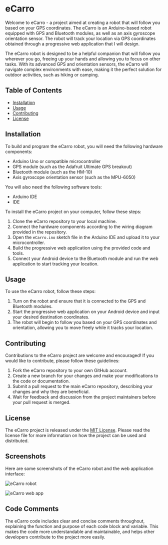 # eCarro

Welcome to eCarro - a project aimed at creating a robot that will follow you based on your GPS coordinates. The eCarro is an Arduino-based robot equipped with GPS and Bluetooth modules, as well as an axis gyroscope orientation sensor. The robot will track your location via GPS coordinates obtained through a progressive web application that I will design. 

The eCarro robot is designed to be a helpful companion that will follow you wherever you go, freeing up your hands and allowing you to focus on other tasks. With its advanced GPS and orientation sensors, the eCarro will navigate complex environments with ease, making it the perfect solution for outdoor activities, such as hiking or camping.

## Table of Contents

- [Installation](#installation)
- [Usage](#usage)
- [Contributing](#contributing)
- [License](#license)

## Installation

To build and program the eCarro robot, you will need the following hardware components:

- Arduino Uno or compatible microcontroller
- GPS module (such as the Adafruit Ultimate GPS breakout)
- Bluetooth module (such as the HM-10)
- Axis gyroscope orientation sensor (such as the MPU-6050)

You will also need the following software tools:

- Arduino IDE
- IDE

To install the eCarro project on your computer, follow these steps:

1. Clone the eCarro repository to your local machine.
2. Connect the hardware components according to the wiring diagram provided in the repository.
3. Open the `eCarro.ino` sketch file in the Arduino IDE and upload it to your microcontroller.
4. Build the progressive web application using the provided code and tools.
5. Connect your Android device to the Bluetooth module and run the web application to start tracking your location.

## Usage

To use the eCarro robot, follow these steps:

1. Turn on the robot and ensure that it is connected to the GPS and Bluetooth modules.
2. Start the progressive web application on your Android device and input your desired destination coordinates.
3. The robot will begin to follow you based on your GPS coordinates and orientation, allowing you to move freely while it tracks your location.

## Contributing

Contributions to the eCarro project are welcome and encouraged! If you would like to contribute, please follow these guidelines:

1. Fork the eCarro repository to your own GitHub account.
2. Create a new branch for your changes and make your modifications to the code or documentation.
3. Submit a pull request to the main eCarro repository, describing your changes and why they are beneficial.
4. Wait for feedback and discussion from the project maintainers before your pull request is merged.

## License

The eCarro project is released under the [MIT License](https://opensource.org/licenses/MIT). Please read the license file for more information on how the project can be used and distributed.

## Screenshots

Here are some screenshots of the eCarro robot and the web application interface:

![eCarro robot](/screenshots/ecarro_robot.jpg)

![eCarro web app](/screenshots/ecarro_web_app.png)

## Code Comments

The eCarro code includes clear and concise comments throughout, explaining the function and purpose of each code block and variable. This makes the code more understandable and maintainable, and helps other developers contribute to the project more easily.
